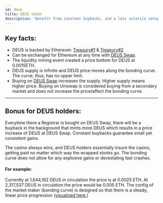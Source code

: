 ```yaml
---
id: deus
title: DEUS token
description: 'Benefit from constant buybacks, and a less volatile setup'
---
```



## Key facts:
- DEUS is backed by Ethereum: [Treasury#1](https://etherscan.io/address/0xD77700fC3C78d1Cb3aCb1a9eAC891ff59bC7946D) & [Treasury#2](https://etherscan.io/address/0xc2fB644cd18325C58889Cf8BB0573e4a8774BCD2)
- Can be exchanged for Ethereum at any time with [DEUS Swap](https://app.deus.finance/swap). 
- The liquidity mining event created a price bottom for DEUS at 0.0015ETH.
- DEUS supply is infinite and DEUS price moves along the bonding curve. The curve, thus, has no upper limit.
- Buying on [DEUS Swap](https://app.deus.finance/swap) increases the supply. Higher supply means higher price. Buying on Uniswap is considered buying from a secondary market and does not increase the price/affect the bonding curve. 

___
## Bonus for DEUS holders:
Everytime there a Registrar is bought on DEUS Swap, there will be a buyback in the background that mints more DEUS which results in a price increase of DEUS at DEUS Swap. Constant buybacks guarantee small yet consistent gains.

The casino always wins, and DEUS holders essentially insure the casino, getting paid no matter which way the wrapped stonks go. The bonding curve does not allow for any explosive gains or devestating fast crashes.

#### For example:
Currently at 1,644,162 DEUS in circulation the price is at 0.0025 ETH.
At 2,317,537 DEUS in circulation the price would be 0.005 ETH.
The config of the market maker (bonding curve) is designed so that there is a steady, linear price progression ([visualized here.](https://simulate.deus.finance))
